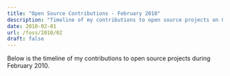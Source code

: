 ```yaml
---
title: "Open Source Contributions - February 2010"
description: "Timeline of my contributions to open source projects on GitHub during February 2010."
date: 2010-02-01
url: /foss/2010/02
draft: false
---
```


Below is the timeline of my contributions to open source projects during February 2010.

